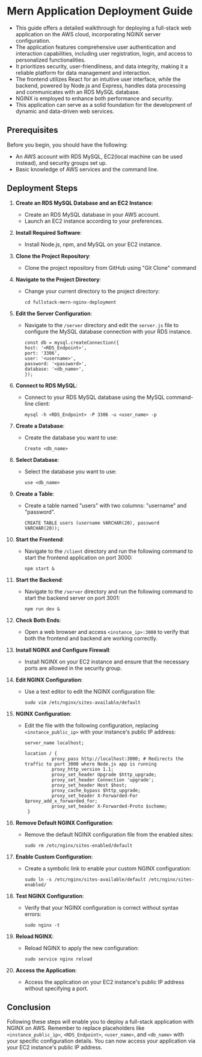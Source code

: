 # Mern Application Deployment Guide

- This guide offers a detailed walkthrough for deploying a full-stack web application on the AWS cloud, incorporating NGINX server configuration.
- The application features comprehensive user authentication and interaction capabilities, including user registration, login, and access to personalized functionalities.
- It prioritizes security, user-friendliness, and data integrity, making it a reliable platform for data management and interaction.
- The frontend utilizes React for an intuitive user interface, while the backend, powered by Node.js and Express, handles data processing and communicates with an RDS MySQL database.
- NGINX is employed to enhance both performance and security.
- This application can serve as a solid foundation for the development of dynamic and data-driven web services.

## Prerequisites

Before you begin, you should have the following:

- An AWS account with RDS MySQL, EC2(local machine can be used instead), and security groups set up.
- Basic knowledge of AWS services and the command line.

## Deployment Steps

1. **Create an RDS MySQL Database and an EC2 Instance**:

   - Create an RDS MySQL database in your AWS account.
   - Launch an EC2 instance according to your preferences.

2. **Install Required Software**:

   - Install Node.js, npm, and MySQL on your EC2 instance.

3. **Clone the Project Repository**:

   - Clone the project repository from GitHub using "Git Clone" command

4. **Navigate to the Project Directory**:

   - Change your current directory to the project directory:
     ```
     cd fullstack-mern-nginx-deployment
     ```
     
5. **Edit the Server Configuration**:

   - Navigate to the `/server` directory and edit the `server.js` file to configure the MySQL database connection with your RDS instance.
     ```
     const db = mysql.createConnection({
     host: '<RDS_Endpoint>',
     port: '3306',
     user: '<username>',
     password: '<password>',
     database: '<db_name>',
     });
     ```

6. **Connect to RDS MySQL**:

   - Connect to your RDS MySQL database using the MySQL command-line client:
     ```
     mysql -h <RDS_Endpoint> -P 3306 -u <user_name> -p 
     ```
     
6. **Create a Database**:

   - Create the database you want to use:
     ```
     Create <db_name>
     ```

7. **Select Database**:

   - Select the database you want to use:
     ```
     use <db_name>
     ```

8. **Create a Table**:

   - Create a table named "users" with two columns: "username" and "password".
     ```
     CREATE TABLE users (username VARCHAR(20), password VARCHAR(20));
     ```

10. **Start the Frontend**:
    - Navigate to the `/client` directory and run the following command to start the frontend application on port 3000:
      ```
      npm start &
      ```

11. **Start the Backend**:

    - Navigate to the `/server` directory and run the following command to start the backend server on port 3001:
      ```
      npm run dev &
      ```

12. **Check Both Ends**:

    - Open a web browser and access `<instance_ip>:3000` to verify that both the frontend and backend are working correctly.

13. **Install NGINX and Configure Firewall**:

    - Install NGINX on your EC2 instance and ensure that the necessary ports are allowed in the security group.

14. **Edit NGINX Configuration**:

    - Use a text editor to edit the NGINX configuration file:
      ```
      sudo vim /etc/nginx/sites-available/default
      ```

15. **NGINX Configuration**:

    - Edit the file with the following configuration, replacing `<instance_public_ip>` with your instance's public IP address:
      ```
      server_name localhost;

      location / {
                proxy_pass http://localhost:3000; # Redirects the traffic to port 3000 where Node.js app is running
                proxy_http_version 1.1;
                proxy_set_header Upgrade $http_upgrade;
                proxy_set_header Connection 'upgrade';
                proxy_set_header Host $host;
                proxy_cache_bypass $http_upgrade;
                proxy_set_header X-Forwarded-For $proxy_add_x_forwarded_for;
                proxy_set_header X-Forwarded-Proto $scheme;
       }
      ```
16. **Remove Default NGINX Configuration**:

    - Remove the default NGINX configuration file from the enabled sites:
      ```
      sudo rm /etc/nginx/sites-enabled/default
      ```

17. **Enable Custom Configuration**:

    - Create a symbolic link to enable your custom NGINX configuration:
      ```
      sudo ln -s /etc/nginx/sites-available/default /etc/nginx/sites-enabled/
      ```

18. **Test NGINX Configuration**:

    - Verify that your NGINX configuration is correct without syntax errors:
      ```
      sudo nginx -t
      ```

19. **Reload NGINX**:

    - Reload NGINX to apply the new configuration:
      ```
      sudo service nginx reload
      ```

20. **Access the Application**:

    - Access the application on your EC2 instance's public IP address without specifying a port.

## Conclusion

Following these steps will enable you to deploy a full-stack application with NGINX on AWS. Remember to replace placeholders like `<instance_public_ip>`, `<RDS_Endpoint>`, `<user_name>`, and `<db_name>` with your specific configuration details. You can now access your application via your EC2 instance's public IP address.
